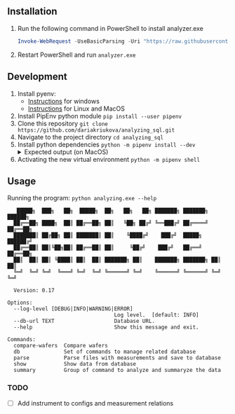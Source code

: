 ## Installation

1. Run the following command in PowerShell to install analyzer.exe
   ```powershell
   Invoke-WebRequest -UseBasicParsing -Uri "https://raw.githubusercontent.com/dariakriukova/analyzing_sql/main/install.ps1" -OutFile "./install-analyzing.ps1"; &"./install-analyzing.ps1"; & rm "install-analyzing.ps1"
   ```
2. Restart PowerShell and run `analyzer.exe`


## Development

1. Install pyenv:
    - [Instructions](https://pyenv-win.github.io/pyenv-win/#installation) for windows
    - [Instructions](https://github.com/pyenv/pyenv#installation) for Linux and MacOS
2. Install PipEnv python module
   `pip install --user pipenv`
3. Clone this repository
   `git clone https://github.com/dariakriukova/analyzing_sql.git`
4. Navigate to the project directory
   `cd analyzing_sql`
5. Install python dependencies
   `python -m pipenv install --dev`
     <details><summary>Expected output (on MacOS)</summary>
     <pre>
     Creating a virtualenv for this project...
     Pipfile: ~/projects/analyzing_sql/Pipfile
     Using ~/.pyenv/versions/3.10.1/bin/python3 (3.10.1) to create virtualenv...
     ⠦ Creating virtual environment...created virtual environment
     ✔ Successfully created virtual environment! 
     Virtualenv location: ~/.local/share/virtualenvs/analyzing_sql-jP6szl67
     Installing dependencies from Pipfile.lock (f950b0)...
     🐍   ▉▉▉▉▉▉▉▉▉▉▉▉▉▉▉▉▉▉▉▉▉▉▉▉▉▉▉▉▉▉▉▉ 13/13 — 00:00:06
     Ignoring pywin32: markers 'sys_platform == "win32"' don't match your environment
     To activate this project's virtualenv, run pipenv shell.
     Alternatively, run a command inside the virtualenv with pipenv run.
        </pre></details>
6. Activating the new virtual environment
   `python -m pipenv shell`

## Usage

Running the program: `python analyzing.exe --help`

```
   █████╗  ███╗   ██╗  █████╗  ██╗   ██╗   ██╗ ███████╗ ███████╗ ██████╗ 
  ██╔══██╗ ████╗  ██║ ██╔══██╗ ██║   ╚██╗ ██╔╝ ╚══███╔╝ ██╔════╝ ██╔══██╗ 
  ███████║ ██╔██╗ ██║ ███████║ ██║    ╚████╔╝    ███╔╝  █████╗   ██████╔╝ 
  ██╔══██║ ██║╚██╗██║ ██╔══██║ ██║     ╚██╔╝    ███╔╝   ██╔══╝   ██╔══██╗ 
  ██║  ██║ ██║ ╚████║ ██║  ██║ ███████╗ ██║    ███████╗ ███████╗ ██║  ██║ 
  ╚═╝  ╚═╝ ╚═╝  ╚═══╝ ╚═╝  ╚═╝ ╚══════╝ ╚═╝    ╚══════╝ ╚══════╝ ╚═╝  ╚═╝

  Version: 0.17

Options:
  --log-level [DEBUG|INFO|WARNING|ERROR]
                                  Log level.  [default: INFO]
  --db-url TEXT                   Database URL.
  --help                          Show this message and exit.

Commands:
  compare-wafers  Compare wafers
  db              Set of commands to manage related database
  parse           Parse files with measurements and save to database
  show            Show data from database
  summary         Group of command to analyze and summaryze the data
```

### TODO

- [ ] Add instrument to configs and measurement relations
